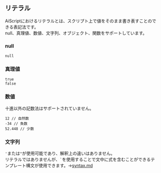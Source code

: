 ## リテラル
AiScriptにおけるリテラルとは、スクリプト上で値をそのまま書き表すことのできる表記法です。  
null、真理値、数値、文字列、オブジェクト、関数をサポートしています。  

### null
```
null
```

### 真理値
```
true
false
```

### 数値
十進以外の記数法はサポートされていません。  
```
12 // 自然数
-34 // 負数
52.448 // 少数
```

### 文字列
`'`または`"`が使用可能であり、解釈上の違いはありません。  
リテラルではありませんが、`` ` ``を使用することで文中に式を含むことができるテンプレート構文が使用できます。→[syntax.md](./syntax.md#%E3%83%86%E3%83%B3%E3%83%97%E3%83%AC%E3%83%BC%E3%83%88%E6%A7%8B%E6%96%87)  
```

```
